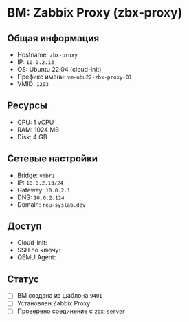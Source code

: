 #  ВМ: Zabbix Proxy (zbx-proxy)

##  Общая информация

- Hostname: `zbx-proxy`
- IP: `10.0.2.13`
- OS: Ubuntu 22.04 (cloud-init)
- Префикс имени: `vm-ubu22-zbx-proxy-01`
- VMID: `1203`

##  Ресурсы

- CPU: 1 vCPU
- RAM: 1024 MB
- Disk: 4 GB

##  Сетевые настройки

- Bridge: `vmbr1`
- IP: `10.0.2.13/24`
- Gateway: `10.0.2.1`
- DNS: `10.0.2.124`
- Domain: `reu-syslab.dev`

##  Доступ

- Cloud-init: 
- SSH по ключу: 
- QEMU Agent: 

##  Статус

- [ ] ВМ создана из шаблона `9401`
- [ ] Установлен Zabbix Proxy
- [ ] Проверено соединение с `zbx-server`